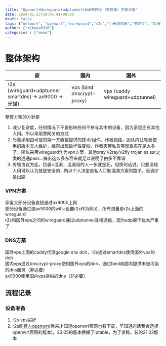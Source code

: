 ```yaml
---
title: "Openwrt+Wireguard+udptunnel+DoH旁网关（旁路由）方案记录"
date: 2024-01-25T18:06:41+08:00
draft: false
tags: ["network", "openwrt","wireguard","r2s","小米路由器","旁网关"，"DoH", "udptunnel"]
author: ["rikaaa0928"]
categories : ["memo"]
---
```

# 整体架构

| 家 | 国内 | 国外 |
| --- | --- | --- |
| r2s (wireguard+udptunnel smartdns) -> ax9000 -> 光猫) | vps (bind dnscrypt-proxy）| vps (caddy wireguard+udptunnel) |  
整套方案的方针是
1. 减少复杂度，任何情况下不要影响任何不参与其中的设备，因为家里还有其他人用。所以采用旁网关的方式  
2. 尽量采用由可信的第一方直接提供的技术/组件。作者跑路，团队内讧导致使用的版本无人维护，经常出现破坏性变动，作者夹带私货等现象实在是太多了，所以采用wireguard作为vpn方案，其他xray v2ray/v2fly trojan ss ssr之类的通通pass...搞出这么多东西来就足以说明了由多不靠谱  
3. 传输协议方面，伪装>混淆，混淆用的人一多就是死，但换句话说，只要没啥人用可以认为就是安全的...所以个人决定走私人订制混淆方案的路子，低调才是出路  

### VPN方案
家里大部分设备直接通过ax9000上网  
部分设备通过连ax9000的wifi+设置r2s作为网关，所有流量走r2s上面的wireguard  
r2s和国外vps之间的wireguard通过udptunnel互相通信，因为udp被干扰太严重了  

### DNS方案
国外vps上面的caddy代理google dns doh，r2s通过smartdns使用国外vps的doh  
国内vps通过dnscrypt-proxy使用国外vps的doh，通过bind向国内提供未被污染的dns服务（非必要）  
ax9000使用国内vps提供的dns（非必要）  

## 流程记录  
### 设备准备
1. r2s vps买好  
2. r2s刷[官方openwrt](https://wiki.friendlyelec.com/wiki/index.php/NanoPi_R2S/zh#.E4.B8.8B.E8.BD.BD.E5.9B.BA.E4.BB.B6)(后来才知道openwrt官网也有下载，早知道的话我会选择openwrt官网的版本)，23.05的版本换掉了iptable，为了求稳，装的21.02版本  
